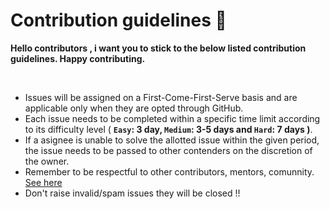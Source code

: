 # Contribution guidelines 🔐

**Hello contributors , i want you to stick to the below listed contribution guidelines. Happy contributing.**

<br/>

- Issues will be assigned on a First-Come-First-Serve basis and are applicable only when they are opted through GitHub.
- Each issue needs to be completed within a specific time limit according to its difficulty level ( **`Easy`: 3 day, `Medium`: 3-5 days and `Hard`: 7 days )**.
- If a asignee is unable to solve the allotted issue within the given period, the issue needs to be passed to other contenders on the discretion of the owner.
- Remember to be respectful to other contributors, mentors, comunnity. [See here](CODE_OF_CONDUCT)
- Don't raise invalid/spam issues they will be closed !!

